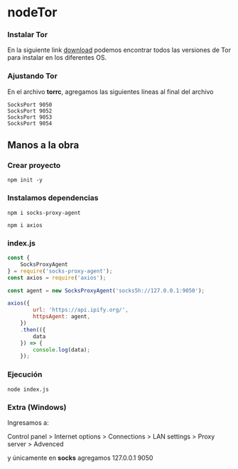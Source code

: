 # nodeTor

### Instalar Tor
En la siguiente link [download](https://www.torproject.org/download/) podemos encontrar todos las versiones de Tor para instalar en los diferentes OS.

### Ajustando Tor
En el archivo **torrc**, agregamos las siguientes líneas al final del archivo
```bach
SocksPort 9050
SocksPort 9052
SocksPort 9053
SocksPort 9054
```
## Manos a la obra
### Crear proyecto
```bach
npm init -y
```

### Instalamos dependencias
```bach
npm i socks-proxy-agent

npm i axios
```

### index.js
```javascript
const {
    SocksProxyAgent
} = require('socks-proxy-agent');
const axios = require('axios');

const agent = new SocksProxyAgent('socks5h://127.0.0.1:9050');

axios({
        url: 'https://api.ipify.org/',
        httpsAgent: agent,
    })
    .then(({
        data
    }) => {
        console.log(data);
    });
```

### Ejecución
```
node index.js
```

### Extra (Windows)
Ingresamos a:

Control panel > Internet options > Connections > LAN settings > Proxy server > Advenced

y únicamente en **socks** agregamos 127.0.0.1 9050


